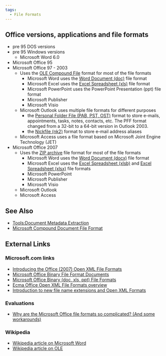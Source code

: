 ```yaml
---
tags:
  - File Formats
---
```

## Office versions, applications and file formats

* pre 95 DOS versions
* pre 95 Windows versions
  * Microsoft Word 6.0
* Microsoft Office 95
* Microsoft Office 97 - 2003
  * Uses the [OLE Compound File](ole_compound_file.md) format
    for most of the file formats
    * Microsoft Word uses the [Word Document
      (doc)](word_document_(doc).md) file format
    * Microsoft Excel uses the [Excel Spreadsheet
      (xls)](excel_spreadsheet_(xls).md) file format
    * Microsoft PowerPoint uses the PowerPoint Presentation
      (ppt) file format
    * Microsoft Publisher
    * Microsoft Visio
  * Microsoft Outlook uses multiple file formats for different purposes
    * the [Personal Folder File (PAB, PST,
      OST)](personal_folder_file_(pab,_pst,_ost).md) format to
      store e-mails, appointments, tasks, notes, contacts, etc. The PFF
      format changed from a 32-bit to a 64-bit version in Outlook 2003.
    * the [Nickfile (nk2)](nickfile_(nk2).md) format to store
      e-mail address aliases
  * Microsoft Access uses a file format based on Microsoft Joint Engine
    Technology (JET)
* Microsoft Office 2007
  * Uses the [ZIP archive](zip_archive.md) file format for most
    of the file formats
    * Microsoft Word uses the [Word Document
      (docx)](word_document_(docx).md) file format
    * Microsoft Excel uses the [Excel Spreadsheet
      (xlsb)](excel_spreadsheet_(xlsb).md) and [Excel
      Spreadsheet (xlsx)](excel_spreadsheet_(xlsx).md) file
      formats
    * Microsoft PowerPoint
    * Microsoft Publisher
    * Microsoft Visio
  * Microsoft Outlook
  * Microsoft Access

## See Also

* [Tools:Document Metadata Extraction](document_metadata_extraction.md#tools)
* [Microsoft Compound Document File Format](media:compdocfileformat.pdf.md)

## External Links

### Microsoft.com links

* [Introducing the Office (2007) Open XML File Formats](http://msdn.microsoft.com/en-us/library/aa338205.aspx)
* [Microsoft Office Binary File Format Documents](http://msdn.microsoft.com/en-us/library/cc313105.aspx)
* [Microsoft Office Binary (doc, xls, ppt) File Formats](http://www.microsoft.com/interop/docs/OfficeBinaryFormats.mspx)
* [Ecma Office Open XML File Formats overview](http://office.microsoft.com/en-us/products/ha102058151033.aspx)
* [Introduction to new file name extensions and Open XML Formats](http://office.microsoft.com/en-us/help/HA100069351033.aspx)

### Evaluations

* [Why are the Microsoft Office file formats so complicated? (And some workarounds)](http://www.joelonsoftware.com/items/2008/02/19.html)

### Wikipedia

* [Wikipedia article on Microsoft Word](http://en.wikipedia.org/wiki/Microsoft_Word)
* [Wikipedia article on OLE](http://en.wikipedia.org/wiki/Object_Linking_and_Embedding)
